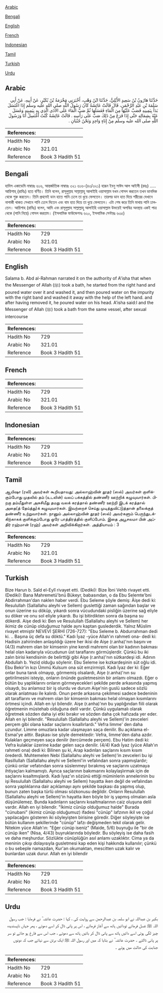 [Arabic](#arabic)

[Bengali](#bengali)

[English](#english)

[French](#french)

[Indonesian](#indonesian)

[Tamil](#tamil)

[Turkish](#turkish)

[Urdu](#urdu)

## Arabic


<div dir="rtl" lang="ar" style={{fontSize:'larger',backgroundColor:'#f8f9fa',padding:20}}>
حَدَّثَنَا هَارُونُ بْنُ سَعِيدٍ الأَيْلِيُّ، حَدَّثَنَا ابْنُ وَهْبٍ، أَخْبَرَنِي مَخْرَمَةُ بْنُ بُكَيْرٍ، عَنْ أَبِيهِ، عَنْ أَبِي سَلَمَةَ بْنِ عَبْدِ الرَّحْمَنِ، قَالَ قَالَتْ عَائِشَةُ كَانَ رَسُولُ اللَّهِ صلى الله عليه وسلم إِذَا اغْتَسَلَ بَدَأَ بِيَمِينِهِ فَصَبَّ عَلَيْهَا مِنَ الْمَاءِ فَغَسَلَهَا ثُمَّ صَبَّ الْمَاءَ عَلَى الأَذَى الَّذِي بِهِ بِيَمِينِهِ وَغَسَلَ عَنْهُ بِشِمَالِهِ حَتَّى إِذَا فَرَغَ مِنْ ذَلِكَ صَبَّ عَلَى رَأْسِهِ ‏.‏ قَالَتْ عَائِشَةُ كُنْتُ أَغْتَسِلُ أَنَا وَرَسُولُ اللَّهِ صلى الله عليه وسلم مِنْ إِنَاءٍ وَاحِدٍ وَنَحْنُ جُنُبَانِ ‏.‏
</div>
<div style={{backgroundColor:'#f8f9fa',padding:20, marginBottom: 10}}><table> <thead> <tr> <th>References:</th> <th></th> </tr> </thead> <tbody><tr><td>Hadith No</td><td>729</td></tr><tr><td>Arabic No</td><td>321.01</td></tr><tr><td>Reference</td><td>Book 3 Hadith 51</td></tr></tbody></table></div>

## Bengali


<div dir="ltr" lang="bn" style={{fontSize:'larger',backgroundColor:'#f8f9fa',padding:20}}>
হাদিস একাডেমি নাম্বারঃ ৬১৬, আন্তর্জাতিক নাম্বারঃ ৩২১ ৬১৬-(৪৩/৩২১) হারূন ইবনু সাঈদ আল আইলী (রহঃ) ..... আয়িশাহ্ (রাযিঃ) হতে বর্ণিত। তিনি বলেন, রাসূলুল্লাহ সাল্লাল্লাহু আলাইহি ওয়াসাল্লাম যখন গোসল করতেন তখন ডানদিক থেকে শুরু করতেন। তিনি প্রথমেই ডান হাতে পানি ঢেলে তা ধুয়ে ফেলতেন। তারপর ডান হাত দিয়ে শরীরের যেখানে নাপাকী থাকত সেখানে পানি ঢেলে দিতেন এবং বাম হাত দিয়ে তা ধুয়ে ফেলতেন। এটা শেষ করে তিনি মাথায় পানি ঢালতেন। আয়িশাহ (রাযিঃ) বলেন, আমি এবং রাসূলুল্লাহ সাল্লাল্লাহু আলাইহি ওয়াসাল্লাম উভয়েই অপবিত্র অবস্থায় একই পাত্র থেকে (পানি নিয়ে) গোসল করতাম। (ইসলামিক ফাউন্ডেশনঃ ৬২০, ইসলামিক সেন্টারঃ ৬৩৫)
</div>
<div style={{backgroundColor:'#f8f9fa',padding:20, marginBottom: 10}}><table> <thead> <tr> <th>References:</th> <th></th> </tr> </thead> <tbody><tr><td>Hadith No</td><td>729</td></tr><tr><td>Arabic No</td><td>321.01</td></tr><tr><td>Reference</td><td>Book 3 Hadith 51</td></tr></tbody></table></div>

## English


<div dir="ltr" lang="en" style={{fontSize:'larger',backgroundColor:'#f8f9fa',padding:20}}>
Salama b. Abd al-Rahman narrated it on the authority of A'isha that when the Messenger of Allah (ﷺ) took a bath, he started from the right hand and poured water over it and washed it, and then poured water on the impurity with the right band and washed it away with the help of the left hand. and after having removed it, he poured water on his head. A'isha said:I and the Messenger of Allah (ﷺ) took a bath from the same vessel, after sexual intercourse
</div>
<div style={{backgroundColor:'#f8f9fa',padding:20, marginBottom: 10}}><table> <thead> <tr> <th>References:</th> <th></th> </tr> </thead> <tbody><tr><td>Hadith No</td><td>729</td></tr><tr><td>Arabic No</td><td>321.01</td></tr><tr><td>Reference</td><td>Book 3 Hadith 51</td></tr></tbody></table></div>

## French


<div dir="ltr" lang="fr" style={{fontSize:'larger',backgroundColor:'#f8f9fa',padding:20}}>

</div>
<div style={{backgroundColor:'#f8f9fa',padding:20, marginBottom: 10}}><table> <thead> <tr> <th>References:</th> <th></th> </tr> </thead> <tbody><tr><td>Hadith No</td><td>729</td></tr><tr><td>Arabic No</td><td>321.01</td></tr><tr><td>Reference</td><td>Book 3 Hadith 51</td></tr></tbody></table></div>

## Indonesian


<div dir="ltr" lang="id" style={{fontSize:'larger',backgroundColor:'#f8f9fa',padding:20}}>

</div>
<div style={{backgroundColor:'#f8f9fa',padding:20, marginBottom: 10}}><table> <thead> <tr> <th>References:</th> <th></th> </tr> </thead> <tbody><tr><td>Hadith No</td><td>729</td></tr><tr><td>Arabic No</td><td>321.01</td></tr><tr><td>Reference</td><td>Book 3 Hadith 51</td></tr></tbody></table></div>

## Tamil


<div dir="ltr" lang="ta" style={{fontSize:'larger',backgroundColor:'#f8f9fa',padding:20}}>
ஆயிஷா (ரலி) அவர்கள் கூறியதாவது: அல்லாஹ்வின் தூதர் (ஸல்) அவர்கள் குளிக்கும்போது முதலில் தம் (உடலின்) வலப் பக்கத்தில் தண்ணீர் ஊற்றிக் கழுவுவார்கள். பிறகு தம்மீதுள்ள அசுசிமீது தமது வலக் கரத்தால் தண்ணீர் ஊற்றி இடக் கரத்தால் அதை(த் தேய்த்து)க் கழுவுவார்கள். இவற்றைச் செய்து முடித்துவிட்டுத்தான் தலைக்குத் தண்ணீர் உற்றுவார்கள். நானும் அல்லாஹ்வின் தூதர் (ஸல்) அவர்களும் பெருந்துடக்கிற்காகக் குளிக்கும்போது ஒரே பாத்திரத்தில் குளிப்போம். இதை அபூசலமா பின் அப்திர் ரஹ்மான் (ரஹ்) அவர்கள் அறிவிக்கிறார்கள். அத்தியாயம் : 3
</div>
<div style={{backgroundColor:'#f8f9fa',padding:20, marginBottom: 10}}><table> <thead> <tr> <th>References:</th> <th></th> </tr> </thead> <tbody><tr><td>Hadith No</td><td>729</td></tr><tr><td>Arabic No</td><td>321.01</td></tr><tr><td>Reference</td><td>Book 3 Hadith 51</td></tr></tbody></table></div>

## Turkish


<div dir="ltr" lang="tr" style={{fontSize:'larger',backgroundColor:'#f8f9fa',padding:20}}>
Bize Harun b. Saîd el-Eylî rivayet etti. (Dediki): Bize İbni Vehb rivayet etti. (Dediki): Bana Mahremetü'bnü Bükeyr, babasından, o da Ebu Selemte'bni Abdirrahman'dan naklen haber verdi. Ebu Seleme şöyle demiş: Âişe dedi ki: Resulullah (Sallallahu aleyhi ve Sellem) guslettiği zaman sağından başlar ve onun üzerine su döküp, yıkardı sonra vücudundaki pisliğin üzerine sağ eliyle su döker ve onu sol eliyle yıkardı. Bu işi bitirdikten sonra da başına su dökerdi. Aişe dedi ki: Ben ve Resulullah (Sallallahu aleyhi ve Sellem) her ikimiz de cünüp olduğumuz halde aynı kaptan guslederdik. Yalnız Müslim rivayet etmiştir NEVEVİ ŞERHİ (726-727): "Ebu Seleme b. Abdurrahman dedi ki. .. Başına üç defa su döktü." Kadı İyaz -yüce Allah'ın rahmeti ona- dedi ki: Hadisin zahirinden anlaşıldığı üzere her ikisi de Aişe (r.anha)'nın başını ve (4/3) mahrem olan bir kimsenin yine kendi mahremi olan bir kadının bakması helal olan kadarıyla vücudunun üst taraflarını görmüşlerdir. Çünkü bu iki zalın birisi kendisinin de belirttiği gibi Aişe (r.anha)'nın sütkardeşi idi. Adının Abdullah b. Yezid olduğu söylenir. Ebu Seleme ise kızkardeşinin süt oğlu idi. Ebu Bekir'in kızı Ümmü Kulsum ona süt emzirmişti. Kadı İyaz der ki: Eğer onlar buna tanık olmayıp, görmemiş olsalardı, Aişe (r.anha)'nın su getirilmesini isteyip, onların önünde gusletmesinin bir anlamı olmazdı. Eğer o bütün bu yaplıklarını onların görmeyecekleri şekilde perde arkasında yapmış olsaydı, bu anlamsız bir iş olurdu ve durum Aişe'nin guslü sadece sözlü olarak anlatması ile kalırdı. Onun perde arkasına çekilmesi sadece bedeninin alt taraflarını ve mahrem olan bir kimsenin bakması helal olmayan kısımlarını örtmesi içindi. Allah en iyi bilendir. Aişe (r.anha)'nın bu yaplığından fiili olarak öğretmenin müstehab olduğuna delil vardır. Çünkü uygulamalı olarak öğretmek sözden daha iyi etki bırakır ve sözden daha çok hafızada yer eder. Allah en iyi bilendir. "Resulullah (Sallallahu aleyhi ve Sellem)'in zevceleri perçem gibi olana kadar saçlarını kısallırlardı." Vefra limme' den daha uzundur. Limme omuzlara kadar ulaşmayan saça denilir. Bu açıklama el-Esmai'ye aittir. Başkası ise şöyle demektedir: Vefra, limme'den daha azdır. Kulakları geçmeyen saça denilir (tercümede perçem). Ebu Hatim dedi ki: Vefra kulaklar üzerine kadar gelen saça denilir. (4/4) Kadı İyaz (yüce Allah'ın rahmeti ona) dedi ki: Bilinen şu ki, Arap kadınları saçlarını kısım kısım örederdi. Muhtemelen Nebi (Sallallahu aleyhi ve Sellem)'in zevceleri bu işi Rasillullah (Sallallahu aleyhi ve Selleml'in vefalından sonra yapmışlardır; çünkü onlar vefatından sonra süslenmeyi bırakmış ve saçlarını uzatmaya ihtiyaçları kalmamıştı. Ayrıca saçlarının bakımıarını kolaylaşlırmak için de saçlarını kısaltmışlardı. Kadı İyaz'ın sözünü ettiği müminlerin annelerinin bu işi Resulullah (Sallallahu aleyhi ve Sellem) hayatta iken değil de vefalından sonra yaplıklarına dair açıklamayı aynı şekilde başkası da yapmış olup, bunun zaten başka türlü olması sözkonusu değildir. Onların Resulullah (Sallallahu aleyhi ve Sellem)'in hayatta iken böyle bir iş yapmış olmaları asla düşünülemez. Bunda kadınların saçlarını kısaltmalarının caiz oluşuna delil vardır. Allah en iyi bilendir. "İkimiz cünüp olduğumuz halde" Burada "cünubani" (ikimiz cünüp olduğumuz) ifadesi "cünüp" lafzının ikil ve çoğul yapılacağını gösteren iki söyleyişten birisine göredir. Diğer söyleyişte ise bütün kullanım şekillerinde "cünüp" lafzı değişmeden tekil olarak gelir. Nitekim yüce Allah'ın: "Eğer cünüp iseniz" (Maide, 5/6) buyruğu ile "bir de cünüp iken" (Nisa, 4/43) buyruklarında böyledir. Bu söyleyiş ise daha fasih ve daha meşhurdur. Sözlükte cünüplüğün asıl anlamı uzaklıktır. Cima ya da meninin çıkışı dolayısıyla gusletmesi kap eden kişi hakkında kullanılır; çünkü o bu sebeple namazdan, Kur'an okumaktan, mescitten uzak kalır ve bunlardan uzak durur. Allah en iyi bilendir
</div>
<div style={{backgroundColor:'#f8f9fa',padding:20, marginBottom: 10}}><table> <thead> <tr> <th>References:</th> <th></th> </tr> </thead> <tbody><tr><td>Hadith No</td><td>729</td></tr><tr><td>Arabic No</td><td>321.01</td></tr><tr><td>Reference</td><td>Book 3 Hadith 51</td></tr></tbody></table></div>

## Urdu


<div dir="rtl" lang="ur" style={{fontSize:'larger',backgroundColor:'#f8f9fa',padding:20}}>
بکیر بن عبداللہ نے ابو سلمہ بن عبدالرحمن سے روایت کی ، کہا : حضرت عائشہ ؓ نے فرمایا : جب رسول اللہ ﷺ غسل فرماتے تودائیں ہاتھ سے آغاز فرماتے ، اس پر پانی ڈال کر اسے دھوتے ، پھر جہاں ناپسندیدہ چیز لگی ہوتی اسے دائیں ہاتھ سے پانی ڈال کر بائیں ہاتھ سے دھوتے ، جب اس سے فارغ ہو جاتے تو سر پر پانی ڈالتے ۔ حضرت عائشہ ؓ نے بتایا کہ میں اور رسول اللہ ﷺ ایک برتن سے نہاتے جب کہ دونوں جنابت کی حالت میں ہوتے ۔
</div>
<div style={{backgroundColor:'#f8f9fa',padding:20, marginBottom: 10}}><table> <thead> <tr> <th>References:</th> <th></th> </tr> </thead> <tbody><tr><td>Hadith No</td><td>729</td></tr><tr><td>Arabic No</td><td>321.01</td></tr><tr><td>Reference</td><td>Book 3 Hadith 51</td></tr></tbody></table></div>
